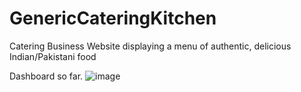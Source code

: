 # GenericCateringKitchen
 Catering Business Website displaying a menu of authentic, delicious Indian/Pakistani food

Dashboard so far.
![image](https://github.com/user-attachments/assets/c02767b7-259b-4809-ab61-2cf52c327927)
